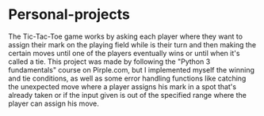 # Personal-projects
The Tic-Tac-Toe game works by asking each player where they want to assign their mark on the playing field while is their turn and then making the certain moves until one of the players eventually wins or until when it's called a tie.
This project was made by following the "Python 3 fundamentals" course on Pirple.com, but I implemented myself the winning and tie conditions, as well as some error handling functions like catching the unexpected move where a player assigns his mark in a spot that's already taken or if the input given is out of the specified range where the player can assign his move.
